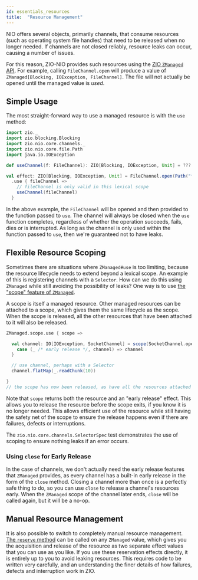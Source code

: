 ```yaml
---
id: essentials_resources
title:  "Resource Management"
---
```


NIO offers several objects, primarily channels, that consume resources (such as operating system file handles) that need to be released when no longer needed. If channels are not closed reliably, resource leaks can occur, causing a number of issues.

For this reason, ZIO-NIO provides such resources using the [ZIO `ZManaged` API][zio-managed]. For example, calling `FileChannel.open` will produce a value of `ZManaged[Blocking, IOException, FileChannel]`. The file will not actually be opened until the managed value is *used*. 

## Simple Usage

The most straight-forward way to use a managed resource is with the `use` method:

```scala mdoc:silent
import zio._
import zio.blocking.Blocking
import zio.nio.core.channels._
import zio.nio.core.file.Path
import java.io.IOException

def useChannel(f: FileChannel): ZIO[Blocking, IOException, Unit] = ???

val effect: ZIO[Blocking, IOException, Unit] = FileChannel.open(Path("foo.txt"))
  .use { fileChannel =>
    // fileChannel is only valid in this lexical scope
    useChannel(fileChannel)
  }
```

In the above example, the `FileChannel` will be opened and then provided to the function passed to `use`. The channel will always be closed when the `use` function completes, regardless of whether the operation succeeds, fails, dies or is interrupted. As long as the channel is only used within the function passed to `use`, then we're guaranteed not to have leaks.

## Flexible Resource Scoping

Sometimes there are situations where `ZManaged#use` is too limiting, because the resource lifecycle needs to extend beyond a lexical scope. An example of this is registering channels with a `Selector`. How can we do this using `ZManaged` while still avoiding the possibility of leaks? One way is to use [the "scope" feature of `ZManaged`][zio-scope].

A scope is itself a managed resource. Other managed resources can be attached to a scope, which gives them the same lifecycle as the scope. When the scope is released, all the other resources that have been attached to it will also be released.

```scala mdoc:silent
ZManaged.scope.use { scope =>

  val channel: IO[IOException, SocketChannel] = scope(SocketChannel.open).map {
    case (_ /* early release */, channel) => channel
  }

  // use channel, perhaps with a Selector
  channel.flatMap(_.readChunk(10))

}
// the scope has now been released, as have all the resources attached to it
```

Note that `scope` returns both the resource and an "early release" effect. This allows you to release the resource before the scope exits, if you know it is no longer needed. This allows efficient use of the resource while still having the safety net of the scope to ensure the release happens even if there are failures, defects or interruptions.

The `zio.nio.core.channels.SelectorSpec` test demonstrates the use of scoping to ensure nothing leaks if an error occurs.

### Using `close` for Early Release

In the case of channels, we don't actually need the early release features that `ZManaged` provides, as every channel has a built-in early release in the form of the `close` method. Closing a channel more than once is a perfectly safe thing to do, so you can use `close` to release a channel's resources early. When the `ZManaged` scope of the channel later ends, `close` will be called again, but it will be a no-op.

## Manual Resource Management

It is also possible to switch to completely manual resource management. [The `reserve` method][zio-reserve] can be called on any `ZManaged` value, which gives you the acquisition and release of the resource as two separate effect values that you can use as you like. If you use these reservation effects directly, it is entirely up to you to avoid leaking resources. This requires code to be written very carefully, and an understanding the finer details of how failures, defects and interruption work in ZIO.

[zio-managed]: https://zio.dev/docs/datatypes/datatypes_managed
[zio-scope]: https://javadoc.io/doc/dev.zio/zio_2.13/latest/zio/ZManaged$.html#scope:zio.Managed[Nothing,zio.ZManaged.Scope]
[zio-reserve]: https://javadoc.io/doc/dev.zio/zio_2.13/latest/zio/ZManaged.html#reserve:zio.UIO[zio.Reservation[R,E,A]]
